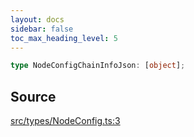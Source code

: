 ```yaml
---
layout: docs
sidebar: false
toc_max_heading_level: 5
---
```


```ts
type NodeConfigChainInfoJson: [object];
```

## Source

[src/types/NodeConfig.ts:3](https://github.com/OffchainLabs/arbitrum-orbit-sdk/blob/27c24d61cdc7e62a81af29bd04f39d5a3549ecb3/src/types/NodeConfig.ts#L3)
